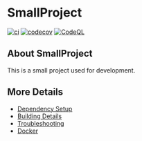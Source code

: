 # SmallProject

[![ci](https://github.com/wongzixu/SmallProject/actions/workflows/ci.yml/badge.svg)](https://github.com/wongzixu/SmallProject/actions/workflows/ci.yml)
[![codecov](https://codecov.io/gh/wongzixu/SmallProject/branch/main/graph/badge.svg)](https://codecov.io/gh/wongzixu/SmallProject)
[![CodeQL](https://github.com/wongzixu/SmallProject/actions/workflows/codeql-analysis.yml/badge.svg)](https://github.com/wongzixu/SmallProject/actions/workflows/codeql-analysis.yml)

## About SmallProject
This is a small project used for development.


## More Details

 * [Dependency Setup](README_dependencies.md)
 * [Building Details](README_building.md)
 * [Troubleshooting](README_troubleshooting.md)
 * [Docker](README_docker.md)
